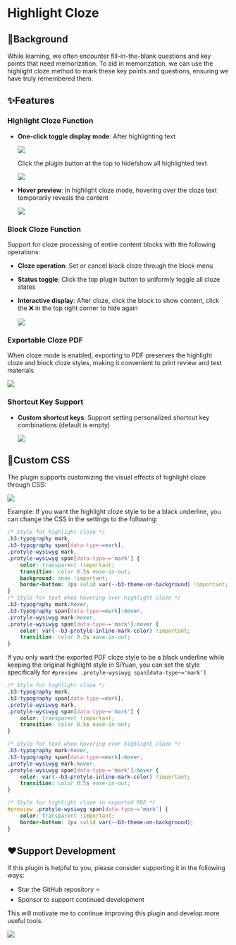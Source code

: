 # Highlight Cloze

## 🤔Background

While learning, we often encounter fill-in-the-blank questions and key points that need memorization. To aid in memorization, we can use the highlight cloze method to mark these key points and questions, ensuring we have truly remembered them.

## ✨Features

### Highlight Cloze Function
* **One-click toggle display mode**: 
  After highlighting text

  ![](https://fastly.jsdelivr.net/gh/Achuan-2/PicBed/assets/PixPin_2025-07-16_10-40-30-2025-07-16.png)

  Click the plugin button at the top to hide/show all highlighted text

  ![](https://fastly.jsdelivr.net/gh/Achuan-2/PicBed/assets/高亮挖空展示-2024-11-29.gif)

* **Hover preview**: In highlight cloze mode, hovering over the cloze text temporarily reveals the content
  
  ![](https://fastly.jsdelivr.net/gh/Achuan-2/PicBed/assets/高亮挖空悬浮显示-2024-11-29.gif)

### Block Cloze Function
Support for cloze processing of entire content blocks with the following operations:

- **Cloze operation**: Set or cancel block cloze through the block menu
- **Status toggle**: Click the top plugin button to uniformly toggle all cloze states
- **Interactive display**: After cloze, click the block to show content, click the ❌ in the top right corner to hide again

  ![](https://fastly.jsdelivr.net/gh/Achuan-2/PicBed/assets/PixPin_2025-07-13_16-09-36-2025-07-13.png)

### Exportable Cloze PDF

When cloze mode is enabled, exporting to PDF preserves the highlight cloze and block cloze styles, making it convenient to print review and test materials

![](https://fastly.jsdelivr.net/gh/Achuan-2/PicBed/assets/PixPin_2024-11-29_16-54-30-2024-11-29.png)

### Shortcut Key Support
* **Custom shortcut keys**: Support setting personalized shortcut key combinations (default is empty)

  ![](https://fastly.jsdelivr.net/gh/Achuan-2/PicBed/assets/PixPin_2024-11-29_21-08-49-2024-11-29.png)

## 🎨Custom CSS

The plugin supports customizing the visual effects of highlight cloze through CSS:

![](https://fastly.jsdelivr.net/gh/Achuan-2/PicBed/assets/PixPin_2024-11-29_15-44-28-2024-11-29.png)

Example: If you want the highlight cloze style to be a black underline, you can change the CSS in the settings to the following:

```css
/* Style for highlight cloze */
.b3-typography mark,
.b3-typography span[data-type~=mark],
.protyle-wysiwyg mark,
.protyle-wysiwyg span[data-type~='mark'] {
    color: transparent !important;
    transition: color 0.5s ease-in-out;
    background: none !important;
    border-bottom: 2px solid var(--b3-theme-on-background) !important;
}
/* Style for text when hovering over highlight cloze */
.b3-typography mark:hover,
.b3-typography span[data-type~=mark]:hover,
.protyle-wysiwyg mark:hover,
.protyle-wysiwyg span[data-type~='mark']:hover {
    color: var(--b3-protyle-inline-mark-color) !important;
    transition: color 0.5s ease-in-out;
}
```

If you only want the exported PDF cloze style to be a black underline while keeping the original highlight style in SiYuan, you can set the style specifically for `#preview .protyle-wysiwyg span[data-type~='mark']`

```css
/* Style for highlight cloze */
.b3-typography mark,
.b3-typography span[data-type~=mark],
.protyle-wysiwyg mark,
.protyle-wysiwyg span[data-type~='mark'] {
    color: transparent !important;
    transition: color 0.5s ease-in-out;
}

/* Style for text when hovering over highlight cloze */
.b3-typography mark:hover,
.b3-typography span[data-type~=mark]:hover,
.protyle-wysiwyg mark:hover,
.protyle-wysiwyg span[data-type~='mark']:hover {
    color: var(--b3-protyle-inline-mark-color) !important;
    transition: color 0.5s ease-in-out;
}

/* Style for highlight cloze in exported PDF */
#preview .protyle-wysiwyg span[data-type~='mark'] {
    color: transparent !important;
    border-bottom: 2px solid var(--b3-theme-on-background);
}
```

## ❤️Support Development

If this plugin is helpful to you, please consider supporting it in the following ways:
- Star the GitHub repository ⭐
- Sponsor to support continued development

This will motivate me to continue improving this plugin and develop more useful tools.

![](https://fastly.jsdelivr.net/gh/Achuan-2/PicBed/assets/20241128221208-2024-11-28.png)
